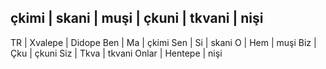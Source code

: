 çkimi | skani | muşi | çkuni | tkvani | nişi
-
TR | Xvalepe | Didope
Ben | Ma | çkimi
Sen | Si | skani
O | Hem | muşi
Biz | Çku | çkuni
Siz | Tkva | tkvani
Onlar | Hentepe | nişi
